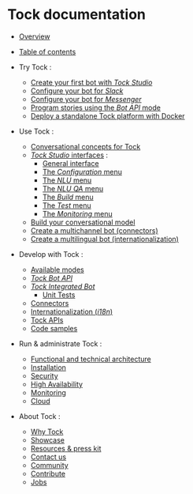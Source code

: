 # Tock documentation

* [Overview](index.md)

* [Table of contents]()

* Try Tock :
    * [Create your first bot with _Tock Studio_](guide/studio.md)
    * [Configure your bot for _Slack_](guide/slack.md)
    * [Configure your bot for _Messenger_](guide/messenger.md)
    * [Program stories using the _Bot API_ mode](guide/api.md)
    * [Deploy a standalone Tock platform with Docker](guide/platform.md)

* Use Tock :
    * [Conversational concepts for Tock](user/concepts.md)
    * [_Tock Studio_ interfaces](user/studio.md) :
        * [General interface](user/studio/general.md)
        * [The _Configuration_ menu](user/studio/configuration.md)
        * [The _NLU_ menu](user/studio/nlu.md)
        * [The _NLU QA_ menu](user/studio/nlu-qa.md)
        * [The _Build_ menu](user/studio/build.md)
        * [The _Test_ menu](user/studio/test.md)
        * [The _Monitoring_ menu](user/studio/monitoring.md)
    * [Build your conversational model](user/studio/build-model.md)
    * [Create a multichannel bot (connectors)](user/channels.md)
    * [Create a multilingual bot (internationalization)](user/i18n.md)

* Develop with Tock :
    * [Available modes](dev/modes.md)
    * [_Tock Bot API_](dev/bot-api.md)
    * [_Tock Integrated Bot_](dev/integrated-bot.md)
        * [Unit Tests](dev/test.md)
    * [Connectors](dev/connectors.md)
    * [Internationalization (_i18n_)](dev/i18n.md)
    * [Tock APIs](dev/api.md)
    * [Code samples](dev/exemples-code.md)

* Run & administrate Tock :
    * [Functional and technical architecture](admin/architecture.md)
    * [Installation](admin/installation.md)
    * [Security](admin/security.md)
    * [High Availability](admin/availability.md)
    * [Monitoring](admin/monitoring.md)
    * [Cloud](admin/cloud.md)

* About Tock :
    * [Why Tock](about/why.md)
    * [Showcase](about/showcase.md)
    * [Resources & press kit](about/resources.md)
    * [Contact us](about/contact.md)
    * [Community](about/community.md)
    * [Contribute](about/contribute.md)
    * [Jobs](about/jobs.md)
